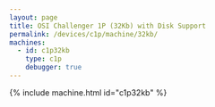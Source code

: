 ```yaml
---
layout: page
title: OSI Challenger 1P (32Kb) with Disk Support
permalink: /devices/c1p/machine/32kb/
machines:
  - id: c1p32kb
    type: c1p
    debugger: true
---
```


{% include machine.html id="c1p32kb" %}
